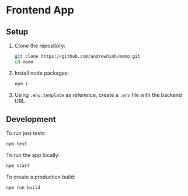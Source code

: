 # Frontend App

## Setup

1. Clone the repository:

    ```bash
    git clone https://github.com/andrewhinh/momo.git
    cd momo
    ```

2. Install node packages:

    ```bash
    npm i
    ```

3. Using `.env.template` as reference, create a `.env` file with the backend URL.

## Development

To run jest tests:

```bash
npm test
```

To run the app locally:

```bash
npm start
```

To create a production build:

```bash
npm run build
```
